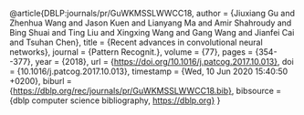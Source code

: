 @article{DBLP:journals/pr/GuWKMSSLWWCC18,
author    = {Jiuxiang Gu and
Zhenhua Wang and
Jason Kuen and
Lianyang Ma and
Amir Shahroudy and
Bing Shuai and
Ting Liu and
Xingxing Wang and
Gang Wang and
Jianfei Cai and
Tsuhan Chen},
title     = {Recent advances in convolutional neural networks},
journal   = {Pattern Recognit.},
volume    = {77},
pages     = {354--377},
year      = {2018},
url       = {https://doi.org/10.1016/j.patcog.2017.10.013},
doi       = {10.1016/j.patcog.2017.10.013},
timestamp = {Wed, 10 Jun 2020 15:40:50 +0200},
biburl    = {https://dblp.org/rec/journals/pr/GuWKMSSLWWCC18.bib},
bibsource = {dblp computer science bibliography, https://dblp.org}
}